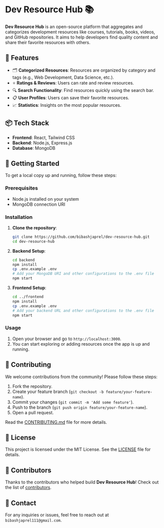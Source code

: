 # Dev Resource Hub 📚

**Dev Resource Hub** is an open-source platform that aggregates and categorizes development resources like courses, tutorials, books, videos, and GitHub repositories. It aims to help developers find quality content and share their favorite resources with others.

## 🚀 Features

- 🗂️ **Categorized Resources**: Resources are organized by category and tags (e.g., Web Development, Data Science, etc.).
- ⭐ **Ratings & Reviews**: Users can rate and review resources.
- 🔍 **Search Functionality**: Find resources quickly using the search bar.
- 📋 **User Profiles**: Users can save their favorite resources.
- 📈 **Statistics**: Insights on the most popular resources.

## 📦 Tech Stack

- **Frontend**: React, Tailwind CSS
- **Backend**: Node.js, Express.js
- **Database**: MongoDB

## 🏁 Getting Started

To get a local copy up and running, follow these steps:

### Prerequisites

- Node.js installed on your system
- MongoDB connection URI

### Installation

1. **Clone the repository**:
   ```bash
   git clone https://github.com/bibashjaprel/dev-resource-hub.git
   cd dev-resource-hub
   ```

2. **Backend Setup**:
   ```bash
   cd backend
   npm install
   cp .env.example .env
   # Add your MongoDB URI and other configurations to the .env file
   npm start
   ```

3. **Frontend Setup**:
   ```bash
   cd ../frontend
   npm install
   cp .env.example .env
   # Add your backend URL and other configurations to the .env file
   npm start
   ```

### Usage

1. Open your browser and go to `http://localhost:3000`.
2. You can start exploring or adding resources once the app is up and running.

## 🤝 Contributing

We welcome contributions from the community! Please follow these steps:

1. Fork the repository.
2. Create your feature branch (`git checkout -b feature/your-feature-name`).
3. Commit your changes (`git commit -m 'Add some feature'`).
4. Push to the branch (`git push origin feature/your-feature-name`).
5. Open a pull request.

Read the [CONTRIBUTING.md](CONTRIBUTING.md) file for more details.

## 📝 License

This project is licensed under the MIT License. See the [LICENSE](LICENSE) file for details.

## 🌟 Contributors

Thanks to the contributors who helped build **Dev Resource Hub**! Check out the list of [contributors](https://github.com/bibashjapreldev-resource-hub/graphs/contributors).

## 📧 Contact

For any inquiries or issues, feel free to reach out at `bibashjaprel111@gmail.com`.
